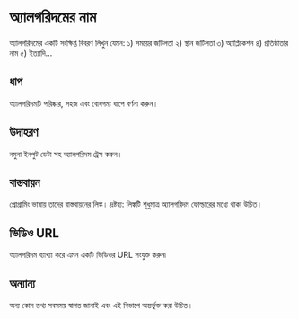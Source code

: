 # অ্যালগরিদমের নাম

অ্যালগরিদমের একটি সংক্ষিপ্ত বিবরণ লিখুন যেমন:
১) সময়ের জটিলতা
২) স্থান জটিলতা
৩) অ্যাপ্লিকেশন
৪) প্রতিষ্ঠাতার নাম
৫) ইত্যাদি...

## ধাপ
অ্যালগরিদমটি পরিষ্কার, সহজ এবং বোধগম্য ধাপে বর্ণনা করুন।

## উদাহরণ
নমুনা ইনপুট ডেটা সহ অ্যালগরিদম ট্রেস করুন।

## বাস্তবায়ন

প্রোগ্রামিং ভাষায় তাদের বাস্তবায়নের লিঙ্ক।
দ্রষ্টব্য: লিঙ্কটি শুধুমাত্র অ্যালগরিদম ফোল্ডারের মধ্যে থাকা উচিত।

## ভিডিও URL

অ্যালগরিদম ব্যাখ্যা করে এমন একটি ভিডিওর URL সংযুক্ত করুন৷

## অন্যান্য

অন্য কোন তথ্য সবসময় স্বাগত জানাই এবং এই বিভাগে অন্তর্ভুক্ত করা উচিত।